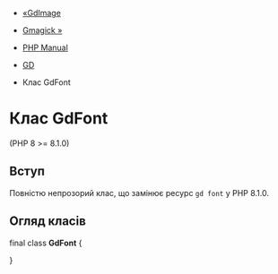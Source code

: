 - [«GdImage](class.gdimage.md)
- [Gmagick »](book.gmagick.md)

- [PHP Manual](index.md)
- [GD](book.image.md)
- Клас GdFont

# Клас GdFont

(PHP 8 \>= 8.1.0)

## Вступ

Повністю непрозорий клас, що замінює ресурс `gd font` у PHP 8.1.0.

## Огляд класів

final class **GdFont** {

}
